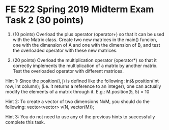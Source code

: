 # FE 522 Spring 2019 Midterm Exam Task 2 (30 points)

1. (10 points) Overload the plus operator (operator+) so that it can be used with the Matrix class. Create two new matrices in the main() funcion, one with the dimension of A and one with the dimension of B, and test the overloaded operator with these new matrices.

2. (20 points) Overload the multiplication operator (operator*) so that it correctly implements the multiplication of a matrix by another matrix. Test the overloaded operator with different matrices.

Hint 1: Since the position(i, j) is defined like the following:
    int& position(int row, int column);
(i.e. it returns a reference to an integer), one can actually modify the elements of a matrix through it. E.g.:
    M.position(5, 5) = 10

Hint 2: To create a vector of two dimensions NxM, you should do the following:
    vector<vector<int>> v(N, vector<int>(M));

Hint 3: You do not need to use any of the previous hints to successfully complete this task.
